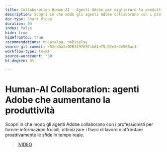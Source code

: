 ```yaml
---
title: Collaboration Human-AI - Agenti Adobe per migliorare la produttività
description: Scopri in che modo gli agenti Adobe collaborano con i professionisti per fornire informazioni fruibili, ottimizzare i flussi di lavoro e affrontare proattivamente le sfide in tempo reale.
doc-type: Short Video
duration: 99
index: false
hide: true
hidefromtoc: true
recommendations: noCatalog, noDisplay
source-git-commit: e52cdba2a9203497d97cbd1e75c81e3e4e556ac4
workflow-type: tm+mt
source-wordcount: '50'
ht-degree: 0%

---
```



# Human-AI Collaboration: agenti Adobe che aumentano la produttività

Scopri in che modo gli agenti Adobe collaborano con i professionisti per fornire informazioni fruibili, ottimizzare i flussi di lavoro e affrontare proattivamente le sfide in tempo reale.

<!-- 62_S653_3442539_98_humanai-collaboration-adobe-agents-enhancing-productivity -->
>[!VIDEO](https://video.tv.adobe.com/v/3460405/?learn=on&enablevpops=true&captions=ita)
